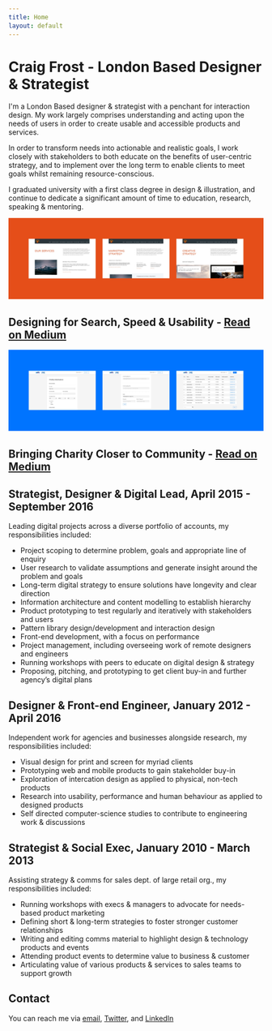 ```yaml
---
title: Home
layout: default
---
```


<h1 class="m-b-4">Craig Frost - London Based Designer &amp; Strategist</h1>

I'm a London Based designer &amp; strategist with a penchant for interaction design. My work largely comprises understanding and acting upon the needs of users in order to create usable and accessible products and services.

In order to transform needs into actionable and realistic goals, I work closely with stakeholders to both educate on the benefits of user-centric strategy, and to implement over the long term to enable clients to meet goals whilst remaining resource-conscious.

I graduated university with a first class degree in design &amp; illustration, and continue to dedicate a significant amount of time to education, research, speaking &amp; mentoring.

![Craig Frost, Designer](/images/agency.jpg)

## Designing for Search, Speed & Usability - [Read on Medium](https://work.craigfro.st/designing-for-search-speed-and-usability-60c6b01b9321)

![Craig Frost, Designer](/images/charity.jpg)

## Bringing Charity Closer to Community  - [Read on Medium](https://work.craigfro.st/bringing-charity-closer-to-community-ef04b6a2c7f7)

<h2 class="m-t-4">Strategist, Designer &amp; Digital Lead, April 2015 - September 2016</h2>

Leading digital projects across a diverse portfolio of accounts, my responsibilities included:

- Project scoping to determine problem, goals and appropriate line of enquiry
- User research to validate assumptions and generate insight around the problem and goals
- Long-term digital strategy to ensure solutions have longevity and clear direction
- Information architecture and content modelling to establish hierarchy
- Product prototyping to test regularly and iteratively with stakeholders and users
- Pattern library design/development and interaction design
- Front-end development, with a focus on performance
- Project management, including overseeing work of remote designers and engineers
- Running workshops with peers to educate on digital design & strategy
- Proposing, pitching, and prototyping to get client buy-in and further agency’s digital plans

<h2 class="m-t-4">Designer &amp; Front-end Engineer, January 2012 - April 2016</h2>

Independent work for agencies and businesses alongside research, my responsibilities included:

- Visual design for print and screen for myriad clients
- Prototyping web and mobile products to gain stakeholder buy-in
- Exploration of intercation design as applied to physical, non-tech products
- Research into usability, performance and human behaviour as applied to designed products
- Self directed computer-science studies to contribute to engineering work & discussions

<h2 class="m-t-4">Strategist &amp; Social Exec, January 2010 - March 2013</h2>

Assisting strategy & comms for sales dept. of large retail org., my responsibilities included:

- Running workshops with execs & managers to advocate for needs-based product marketing
- Defining short & long-term strategies to foster stronger customer relationships
- Writing and editing comms material to highlight design & technology products and events
- Attending product events to determine value to business & customer
- Articulating value of various products & services to sales teams to support growth

<h2 class="m-t-4">Contact</h2>

You can reach me via [email](mailto:craig@craigfro.st), [Twitter](https://twitter.com/@_ctfd_uk), and [LinkedIn](https://uk.linkedin.com/in/craigtfrost)